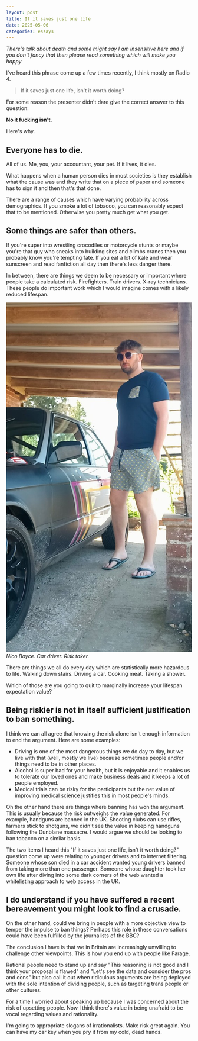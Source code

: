 ```yaml
---
layout: post
title: If it saves just one life
date: 2025-05-06
categories: essays
---
```


*There's talk about death and some might say I am insensitive here and if you don't fancy that then please read something which will make you happy*

I've heard this phrase come up a few times recently, I think mostly on Radio 4.

> If it saves just one life, isn't it worth doing?

For some reason the presenter didn't dare give the correct answer to this question:<!--excerpt-end-->

**No it fucking isn't.**

Here's why.

## Everyone has to die.

All of us. Me, you, your accountant, your pet. If it lives, it dies.

What happens when a human person dies in most societies is they establish what the cause was and they write that on a piece of paper and someone has to sign it and then that's that done.

There are a range of causes which have varying probability across demographics. If you smoke a lot of tobacco, you can reasonably expect that to be mentioned. Otherwise you pretty much get what you get.

## Some things are safer than others.

If you're super into wrestling crocodiles or motorcycle stunts or maybe you're that guy who sneaks into building sites and climbs cranes then you probably know you're tempting fate. If you eat a lot of kale and wear sunscreen and read fanfiction all day then there's less danger there.

In between, there are things we deem to be necessary or important where people take a calculated risk. Firefighters. Train drivers. X-ray technicians. These people do important work which I would imagine comes with a likely reduced lifespan.

![Driver.](/public/img/drive.jpg)
*Nico Boyce. Car driver. Risk taker.*

There are things we all do every day which are statistically more hazardous to life. Walking down stairs. Driving a car. Cooking meat. Taking a shower.

Which of those are you going to quit to marginally increase your lifespan expectation value?

## Being riskier is not in itself sufficient justification to ban something.

I think we can all agree that knowing the risk alone isn't enough information to end the argument. Here are some examples:

* Driving is one of the most dangerous things we do day to day, but we live with that (well, mostly we live) because sometimes people and/or things need to be in other places.
* Alcohol is super bad for your health, but it is enjoyable and it enables us to tolerate our loved ones and make business deals and it keeps a lot of people employed.
* Medical trials can be risky for the participants but the net value of improving medical science justifies this in most people's minds.

Oh the other hand there are things where banning has won the argument. This is usually because the risk outweighs the value generated. For example, handguns are banned in the UK. Shooting clubs can use rifles, farmers stick to shotguns, we didn't see the value in keeping handguns following the Dunblane massacre. I would argue we should be looking to ban tobacco on a similar basis.

The two items I heard this "If it saves just one life, isn't it worth doing?" question come up were relating to younger drivers and to internet filtering. Someone whose son died in a car accident wanted young drivers banned from taking more than one passenger. Someone whose daughter took her own life after diving into some dark corners of the web wanted a whitelisting approach to web access in the UK.

## I do understand if you have suffered a recent bereavement you might look to find a crusade.

On the other hand, could we bring in people with a more objective view to temper the impulse to ban things? Perhaps this role in these conversations could have been fulfilled by the journalists of the BBC?

The conclusion I have is that we in Britain are increasingly unwilling to challenge other viewpoints. This is how you end up with people like Farage.

Rational people need to stand up and say "This reasoning is not good and I think your proposal is flawed" and "Let's see the data and consider the pros and cons" but also call it out when ridiculous arguments are being deployed with the sole intention of dividing people, such as targeting trans people or other cultures.

For a time I worried about speaking up because I was concerned about the risk of upsetting people. Now I think there's value in being unafraid to be vocal regarding values and rationality.

I'm going to appropriate slogans of irrationalists. Make risk great again. You can have my car key when you pry it from my cold, dead hands.